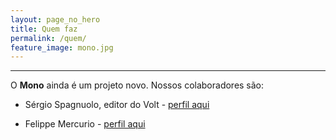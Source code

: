 ```yaml
---
layout: page_no_hero
title: Quem faz
permalink: /quem/
feature_image: mono.jpg
---
```


---

O **Mono** ainda é um projeto novo. Nossos colaboradores são:

* Sérgio Spagnuolo, editor do Volt - [perfil aqui](/author/sergio)

* Felippe Mercurio - [perfil aqui](/author/felippe)
